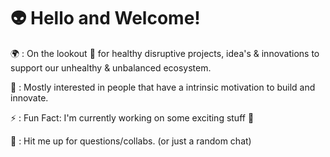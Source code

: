 👽 Hello and Welcome!
=====================

🌍 : On the lookout 🧲 for healthy disruptive projects, idea's & innovations to support our unhealthy & unbalanced ecosystem.

💚 : Mostly interested in people that have a intrinsic motivation to build and innovate.

⚡ : Fun Fact: I'm currently working on some exciting stuff 🧊

💬 : Hit me up for questions/collabs. (or just a random chat)
